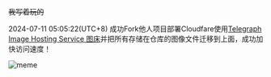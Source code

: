 





~~我写着玩的~~

2024-07-11 05:05:22(UTC+8) 
成功Fork他人项目部署Cloudfare使用[Telegraph Image Hosting Service 图床](https://github.com/JayMuShui/Telegraph-Image-Hosting-Service)并把所有存储在仓库的图像文件迁移到上面，成功加快访问速度！

![meme](https://telegraph-image-2qa.pages.dev/file/ecd7673a15a53c97c5276.png)
